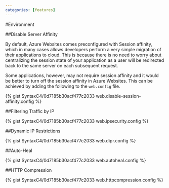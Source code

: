 ```yaml
---
categories: [features]
---
```


#Environment

##Disable Server Affinity

By default, Azure Websites comes preconfigured with Session affinity, which in many cases allows developers perform a very simple migration of their applications to cloud. This is because there is no need to worry about centralizing the session state of your application as a user will be redirected back to the same server on each subsequent request.

Some applications, however, may not require session affinity and it would be better to turn off the session affinity in Azure Websites. This can be achieved by adding the following to the `web.config` file.

{% gist SyntaxC4/0d7185b30acf477c2033 web.disable-session-affinity.config %}

##Filtering Traffic by IP

{% gist SyntaxC4/0d7185b30acf477c2033 web.ipsecurity.config %}

##Dynamic IP Restrictions

{% gist SyntaxC4/0d7185b30acf477c2033 web.dipr.config %}

##Auto-Heal

{% gist SyntaxC4/0d7185b30acf477c2033 web.autoheal.config %}

##HTTP Compression

{% gist SyntaxC4/0d7185b30acf477c2033 web.httpcompression.config %}
